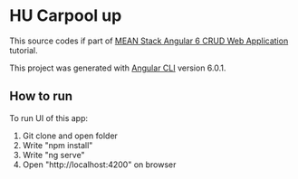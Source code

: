 # HU Carpool up
This source codes if part of [MEAN Stack Angular 6 CRUD Web Application](https://www.djamware.com/post/5b00bb9180aca726dee1fd6d/mean-stack-angular-6-crud-web-application) tutorial.

This project was generated with [Angular CLI](https://github.com/angular/angular-cli) version 6.0.1.

## How to run
To run UI of this app:

1. Git clone and open folder
2. Write "npm install"
3. Write "ng serve"
4. Open "http://localhost:4200" on browser
